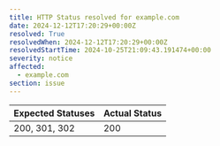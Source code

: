 ```yaml
---
title: HTTP Status resolved for example.com
date: 2024-12-12T17:20:29+00:00Z
resolved: True
resolvedWhen: 2024-12-12T17:20:29+00:00Z
resolvedStartTime: 2024-10-25T21:09:43.191474+00:00
severity: notice
affected:
  - example.com
section: issue
---
```


| Expected Statuses | Actual Status  |
|-------------------|----------------|
| 200, 301, 302 | 200 |
